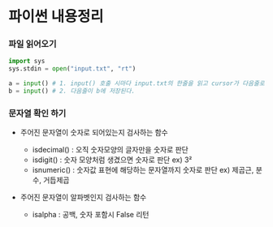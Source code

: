 # 파이썬 내용정리

### 파일 읽어오기

```python
import sys
sys.stdin = open("input.txt", "rt")

a = input() # 1. input() 호출 시마다 input.txt의 한줄을 읽고 cursor가 다음줄로 넘어간다.
b = input() # 2. 다음줄이 b에 저장된다.

```

### 문자열 확인 하기

- 주어진 문자열이 숫자로 되어있는지 검사하는 함수

  - isdecimal() : 오직 숫자모양의 글자만을 숫자로 판단
  - isdigit() : 숫자 모양처럼 생겼으면 숫자로 판단 ex) 3²
  - isnumeric() : 숫자값 표현에 해당하는 문자열까지 숫자로 판단 ex) 제곱근, 분수, 거듭제곱

- 주어진 문자열이 알파벳인지 검사하는 함수
  - isalpha : 공백, 숫자 포함시 False 리턴
